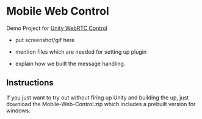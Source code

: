 # Mobile Web Control

Demo Project for [Unity WebRTC Control](https://github.com/kaufi07/unity-webrtc-control)

- put screenshot/gif here

- mention files which are needed for setting up plugin

- explain how we built the message handling.

## Instructions

If you just want to try out without firing up Unity and building the up, just download the Mobile-Web-Control.zip which includes a prebuilt version for windows.
